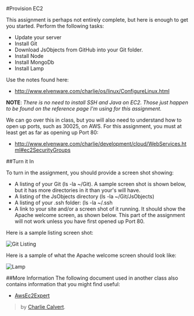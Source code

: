 #Provision EC2

This assignment is perhaps not entirely complete, but here is enough to get you started. Perform the following tasks:

 - Update your server  
 - Install Git 
 - Download JsObjects from GitHub into your Git folder.
 - Install Node 
 - Install MongoDb 
 - Install Lamp
 
Use the notes found here:
 
- <http://www.elvenware.com/charlie/os/linux/ConfigureLinux.html>
 
**NOTE**: *There is no need to install SSH and Java on EC2. Those just happen to be found on the reference page I'm using for this assignment.*

We can go over this in class, but you will also need to understand how to open up ports, such as 30025, on AWS. For this assignment, you must at least get as far as opening up Port 80:

- <http://www.elvenware.com/charlie/development/cloud/WebServices.html#ec2SecurityGroups>

##Turn it In

To turn in the assignment, you should provide a screen shot showing:

- A listing of your Git (ls -la ~/Git). A sample screen shot is shown below, but it has more directories in it than your's will have.
- A listing of the JsObjects directory (ls -la ~/Git/JsObjects)
- A listing of your .ssh folder: (ls -la ~/.ssh
- A link to your site and/or a screen shot of it running. It should show the Apache welcome screen, as shown below. This part of the assignment will not work unless you have first opened up Port 80.

Here is a sample listing screen shot:

![Git Listing](http://www.elvenware.com/charlie/books/CloudNotes/Images/Ec2Listing01.png)

Here is a sample of what the Apache welcome screen should look like:

![Lamp](http://www.elvenware.com/charlie/books/CloudNotes/Images/LampApache2.png)

##More Information
The following document used in another class also contains information that you might find useful:

 - [AwsEc2Expert](http://www.elvenware.com/charlie/books/CloudNotes/Assignments/AwsEc2Expert.html)

> by [Charlie Calvert](http://elvenware.com/charlie).